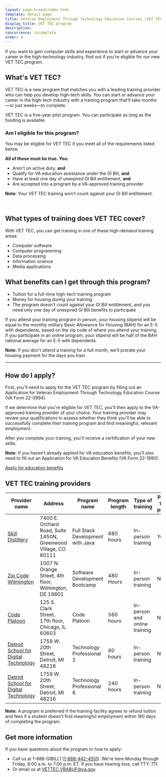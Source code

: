 ```yaml
---
layout: page-breadcrumbs.html
template: detail-page
title: Veteran Employment Through Technology Education Courses (VET TEC) program
display_title: VET TEC program
description:
concurrence: incomplete
order: 8
---
```


<div class="va-introtext">

If you want to gain computer skills and experience to start or advance your career in the high-technology industry, find out if you're eligible for our new VET TEC program.

</div>

## What's VET TEC?

VET TEC is a new program that matches you with a leading training provider who can help you develop high-tech skills. You can start or advance your career in the high-tech industry with a training program that'll take months—or just weeks—to complete.

VET TEC is a five-year pilot program. You can participate as long as the funding is available.

<div class="feature" markdown="1">

### Am I eligible for this program?

You may be eligible for VET TEC if you meet all of the requirements listed below.

**All of these must be true. You:**
-	Aren't on active duty, **and**
-	Qualify for VA education assistance under the GI Bill, **and**
- Have at least one day of unexpired GI Bill entitlement, **and**
- Are accepted into a program by a VA-approved training provider

**Note:** Your VET TEC training won't count against your GI Bill entitlement.

<br>
</div>

## What types of training does VET TEC cover?

With VET TEC, you can get training in one of these high-demand training areas:
-	Computer software
-	Computer programming
-	Data processing
-	Information science
-	Media applications

## What benefits can I get through this program?

-	Tuition for a full-time high-tech training program
-	Money for housing during your training
- The program doesn't count against your GI Bill entitlement, and you need only one day of unexpired GI Bill benefits to participate


If you attend your training program in person, your housing stipend will be equal to the monthly military Basic Allowance for Housing (BAH) for an E-5 with dependents, based on the zip code of where you attend your training. If you participate in an online program, your stipend will be half of the BAH national average for an E-5 with dependents.  

**Note:** If you don't attend a training for a full month, we'll prorate your housing payment for the days you train. 


---------

## How do I apply?

First, you'll need to apply for the VET TEC program by filling out an Application for Veteran Employment Through Technology Education Course (VA Form 22-0994).

If we determine that you're eligible for VET TEC, you'll then apply to the VA-approved training provider of your choice. Your training provider may review your qualifications to assess whether they think you'll be able to successfully complete their training program and find meaningful, relevant employment. <br>

After you complete your training, you'll receive a certification of your new skills. 

**Note:** If you haven’t already applied for VA education benefits, you’ll also need to fill out an Application for VA Education Benefits (VA Form 22-1990).<br>

[Apply for education benefits](/education/how-to-apply/)<br>

## VET TEC training providers

| **Provider name** | **Address** | **Program name** | **Program length** | **Type of training** | **Preferred training provider*** | 
|---|---|---|---|---|---|
| [Skill Distillery](https://skilldistillery.com/) | 7400 E. Orchard Road, Suite 1450N, Greenwood Village, CO 80111  | Full Stack Development with Java | 680 hours | In-person training | Yes |
| [Zip Code Wilmington](https://www.zipcodewilmington.com) | 1007 N. Orange Street, 4th floor, Wilmington, DE 19801  | Software Development Bootcamp | 480 Hours | In-person training | No |
| [Code Platoon](https://www.codeplatoon.org/) | 125 S. Clark Street, 17th floor, Chicago, IL 60603 | Code Platoon | 560 hours | In-person and online training| No |
| [Detroit School for Digital Technology](https://www.dsdt.tech/) | 1759 W. 20th Street, Detroit, MI 48216 | Technology Professional 2 | 80 hours | In-person training | No |
|  [Detroit School for Digital Technology](https://www.dsdt.tech/) | 1759 W. 20th Street, Detroit, MI 48216 | Technology Professional 6 | 240 hours | In-person training | No |

**Note:** A program is preferred if the training facility agrees to refund tuition and fees if a student doesn't find meaningful employment within 180 days of completing the program.  


## Get more information

If you have questions about the program or how to apply:

- Call us at 1-888-GIBILL1 (<a href="tel:+18884424551">1-888-442-4551</a>). We're here Monday through Friday, 8:00 a.m. to 7:00 p.m. ET. If you have hearing loss, call TTY: 711.
- Or email us at [VETTEC.VBABUF@va.gov](mailto:VETTEC.VBABUF@va.gov).

